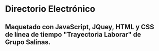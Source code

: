# Directorio Electrónico

## Maquetado con JavaScript, JQuey, HTML y CSS de línea de tiempo "Trayectoria Laborar" de Grupo Salinas.

